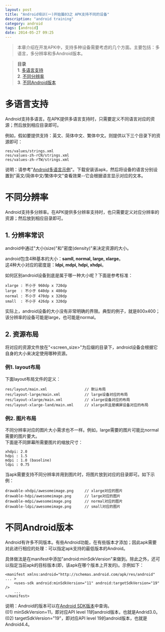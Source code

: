 ```yaml
---
layout: post
title: "Android培训(一)开始篇03之 APK支持不同的设备"
description: "android training"
category: android
tags: [android]
date: 2014-05-27 09:25
---
```


> 本章介绍在开发APK中，支持多种设备需要考虑的几个方面。主要包括：多语言，多分辨率和多Android版本。

> **目录**  
> **1**. [多语言支持](#anchor1)  
> **2**. [不同分辨率](#anchor2)  
> **3**. [不同Android版本](#anchor3)  


<a name="anchor1"></a>
# 多语言支持

Android支持多语言。在APK提供多语言支持时，只需要定义不同语言对应的资源；然后放到相应目录即可。

例如，假如要提供支持：英文、简体中文、繁体中文。则提供以下三个目录下的资源即可：

    res/values/strings.xml
    res/values-zh-rCN/strings.xml
    res/values-zh-rTW/strings.xml

说明：请参考"[Android多语言示例](https://github.com/wangkuiwu/android_applets/tree/master/training/01_getting_started/03_different_devices/01_languages/app)"。下载安装该apk，然后将设备的语言分别设置到"英文/简体中文/繁体中文"查看效果--它会根据语言显示对应的文本。




<a name="anchor2"></a>
# 不同分辨率

Android支持多分辨率。在APK提供多分辨率支持时，也只需要定义对应分辨率的资源；然后放到相应目录即可。


## 1. 分辨率常识

android中通过"大小(size)"和"密度(density)"来决定资源的大小。

android包含4种基本的大小：**samll, normal, large, xlarge**。  
这4种大小对应的密度是：**ldpi, mdpi, hdpi, xhdpi**。


如何区别android设备到底是属于哪一种大小呢？下面是参考标准：

    xlarge : 不小于 960dp x 720dp  
    large  : 不小于 640dp x 480dp  
    normal : 不小于 470dp x 320dp  
    small  : 不小于 426dp x 320dp  

实际上，android设备的大小没有非常明确的界限。典型的例子，就是800x400；该分辨率的设备可能是large，也可能是normal。 



## 2. 资源布局

将对应的资源文件放在"<screen_size>"为后缀的目录下，android设备会根据它自身的大小来决定使用哪种资源。


### 例1. layout布局

下面layout布局文件的定义：

    res/layout/main.xml                 // 默认布局
    res/layout-large/main.xml           // large设备对应的布局
    res/layout-xlarge/main.xml          // xlarge设备对应的布局
    res/layout-xlarge-land/main.xml     // xlarge并且是横屏设备对应的布局


### 例2. 图片布局

不同分辨率对应的图片大小需求也不一样。例如，large需要的图片可能比normal需要的图片要大。  
下面是不同屏幕所需要图片的缩放尺寸：  

    xhdpi: 2.0  
    hdpi : 1.5  
    mdpi : 1.0 (baseline)  
    ldpi : 0.75  


当apk需要支持不同分辨率并用到图片时，将图片放到对应的目录即可。如下示例：

    drawable-xhdpi/awesomeimage.png     // xlarge对应的图片
    drawable-hdpi/awesomeimage.png      // large对应的图片
    drawable-mdpi/awesomeimage.png      // normal对应的图片
    drawable-ldpi/awesomeimage.png      // small对应的图片




<a name="anchor3"></a>
# 不同Android版本

Android有许多不同版本。有些Android功能，在有些版本才添加；因此apk需要对此进行相应的处理：可以指定apk支持的最低版本的Android。

具体做法是在manifest中添加"android:minSdkVersion"来做到。除此之外，还可以指定当前apk的目标版本(即，该apk在哪个版本上开发的)。示例如下：

    <manifest xmlns:android="http://schemas.android.com/apk/res/android" ... >
        <uses-sdk android:minSdkVersion="11" android:targetSdkVersion="19" />
        ...
    </manifest>

说明：Android的版本可以在[Android SDK版本](http://developer.android.com/intl/zh-cn/guide/topics/manifest/uses-sdk-element.html)中查询。  
(01) minSdkVersion=11，即对应API level 11的android版本，也就是Andrid3.0。  
(02) targetSdkVersion="19"，即对应API level 19的android版本，也就是Android4.4。  


